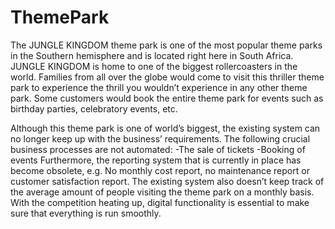 # ThemePark
The JUNGLE KINGDOM theme park is one of the most popular theme parks in the Southern hemisphere and is located right here in South Africa. JUNGLE KINGDOM is home to one of the biggest rollercoasters in the world. Families from all over the globe would come to visit this thriller theme park to experience the thrill you wouldn’t experience 	in any other theme park. Some customers would book the entire theme park for events such as birthday parties, celebratory events, etc. 

Although this theme park is one of world’s biggest, the existing system can no longer keep up with the business’ requirements. The following crucial business processes are not automated:
-The sale of tickets
-Booking of events 
Furthermore, the reporting system that is currently in place has become obsolete, e.g. No monthly cost report, no maintenance report or customer satisfaction report. 
The existing system also doesn’t keep track of the average amount of people visiting the theme park on a monthly basis. 
With the competition heating up, digital functionality is essential to make sure that everything is run smoothly.


